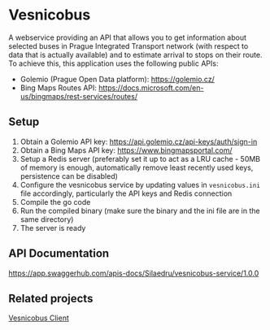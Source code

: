 # Vesnicobus

 A webservice providing an API that allows you to get information about selected buses in Prague Integrated Transport network (with respect to data that is actually available) and to estimate arrival to stops on their route. To achieve this, this application uses the following public APIs:

  - Golemio (Prague Open Data platform): https://golemio.cz/
  - Bing Maps Routes API: https://docs.microsoft.com/en-us/bingmaps/rest-services/routes/

## Setup
 1) Obtain a Golemio API key: https://api.golemio.cz/api-keys/auth/sign-in
 2) Obtain a Bing Maps API key: https://www.bingmapsportal.com/
 3) Setup a Redis server (preferably set it up to act as a LRU cache - 50MB of memory is enough, automatically remove least recently used keys, persistence can be disabled)
 6) Configure the vesnicobus service by updating values in ```vesnicobus.ini``` file accordingly, particularly the API keys and Redis connection
 7) Compile the go code
 8) Run the compiled binary (make sure the binary and the ini file are in the same directory)
 9) The server is ready

## API Documentation
https://app.swaggerhub.com/apis-docs/Silaedru/vesnicobus-service/1.0.0

## Related projects
[Vesnicobus Client](https://github.com/Silaedru/vesnicobus-client)